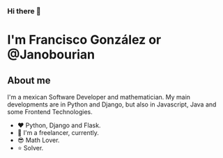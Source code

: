 ### Hi there 👋

# **I'm Francisco González** or @Janobourian

## About me

I'm a mexican Software Developer and mathematician. My main developments are in Python and Django, but also in Javascript, Java and some Frontend Technologies.

- :hearts: Python, Django and Flask.
- :office: I'm a freelancer, currently.
- :sunglasses: Math Lover.
- :star: Solver.
